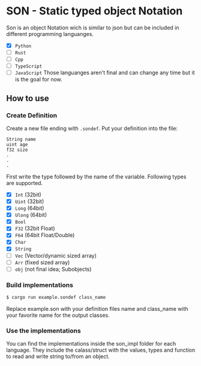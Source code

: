 # SON - Static typed object Notation
Son is an object Notation wich is similar to json but can be included in different programming languanges.
- [x] `Python`
- [ ] `Rust`
- [ ] `Cpp`
- [ ] `TypeScript`
- [ ] `JavaScript`
Those languanges aren't final and can change any time but it is the goal for now.

## How to use
### Create Definition
Create a new file ending with `.sondef`.
Put your definition into the file:
```
String name
uint age
f32 size
.
.
.
```
First write the type followed by the name of the variable.
Following types are supported.
- [x] `Int` (32bit)
- [x] `Uint` (32bit)
- [x] `Long` (64bit)
- [x] `Ulong` (64bit)
- [x] `Bool`
- [x] `F32` (32bit Float)
- [x] `F64` (64bit Float/Double)
- [x] `Char`
- [x] `String` 
- [ ] `Vec` (Vector/dynamic sized array)
- [ ] `Arr` (fixed sized array)
- [ ] `obj` (not final idea; Subobjects)

### Build implementations
```bash
$ cargo run example.sondef class_name
```
Replace example.son with your definition files name and class_name with your favorite name for the output classes.

### Use the implementations
You can find the implementations inside the son_impl folder for each language.
They include the calass/struct with the values, types and function to read and write string to/from an object.
